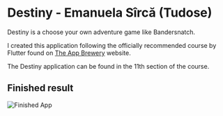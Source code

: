# Destiny - Emanuela Sîrcă (Tudose)

Destiny is a choose your own adventure game like Bandersnatch.

I created this application following the officially recommended course by Flutter found on [The App Brewery](https://www.appbrewery.co/p/flutter-development-bootcamp-with-dart) website.

The Destiny application can be found in the 11th section of the course.

## Finished result

![Finished App](https://github.com/londonappbrewery/Images/blob/master/Destini.gif)
